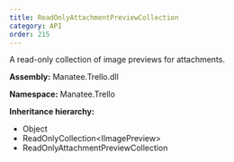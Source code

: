 ```yaml
---
title: ReadOnlyAttachmentPreviewCollection
category: API
order: 215
---
```


A read-only collection of image previews for attachments.

**Assembly:** Manatee.Trello.dll

**Namespace:** Manatee.Trello

**Inheritance hierarchy:**

- Object
- ReadOnlyCollection&lt;IImagePreview&gt;
- ReadOnlyAttachmentPreviewCollection

